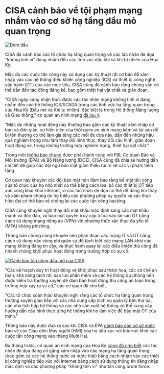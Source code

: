 # CISA cảnh báo về tội phạm mạng nhắm vào cơ sở hạ tầng dầu mỏ quan trọng

![Bơm dầu](https://www.bleepstatic.com/content/hl-images/2025/05/07/Oil_pump.jpg)

CISA đã cảnh báo các tổ chức hạ tầng quan trọng về các tác nhân đe dọa "không tinh vi" đang nhắm đến các lĩnh vực dầu khí và khí tự nhiên của Hoa Kỳ.

Mặc dù các cuộc tấn công này sử dụng các kỹ thuật rất cơ bản để xâm nhập vào các hệ thống điều khiển công nghiệp (ICS) và thiết bị công nghệ vận hành (OT) của các mục tiêu, CISA cũng đã cảnh báo rằng chúng vẫn có thể dẫn đến tác động đáng kể, bao gồm thiệt hại vật chất và gián đoạn.

"CISA ngày càng nhận thức được các tác nhân mạng không tinh vi đang nhắm đến các hệ thống ICS/SCADA trong các lĩnh vực hạ tầng quan trọng của Hoa Kỳ (Dầu mỏ và Khí tự nhiên), đặc biệt là trong Hệ thống Năng lượng và Giao thông," cơ quan an ninh mạng [đã lưu ý](https://www.cisa.gov/news-events/alerts/2025/05/06/unsophisticated-cyber-actors-targeting-operational-technology).

"Mặc dù những hoạt động này thường bao gồm các kỹ thuật xâm nhập cơ bản và đơn giản, sự hiện diện của thói quen an ninh mạng kém và tài sản dễ bị tổn thương có thể làm gia tăng các mối đe dọa này, dẫn đến những hậu quả nghiêm trọng như làm thay đổi hình thức, thay đổi cấu hình, gián đoạn hoạt động và, trong những trường hợp nghiêm trọng, thiệt hại vật chất."

Trong một [thông báo chung](https://www.cisa.gov/resources-tools/resources/primary-mitigations-reduce-cyber-threats-operational-technology) được phát hành cùng với FBI, Cơ quan Bảo vệ Môi trường (EPA) và Bộ Năng lượng (DOE), CISA cũng đã chia sẻ hướng dẫn chi tiết để giúp các đội ngũ bảo mật giảm thiểu rủi ro về các vi phạm tiềm tàng.

Cơ quan này khuyên các đội bảo mật nên đảm bảo rằng bề mặt tấn công của tổ chức của họ nhỏ nhất có thể bằng cách loại bỏ các thiết bị OT tiếp xúc công khai khỏi internet, vì các tác nhân đe dọa có thể dễ dàng tìm thấy và xâm phạm chúng do họ thiếu các phương pháp ủy quyền và xác thực hiện đại có thể bảo vệ chống lại các cuộc tấn công hacking.

CISA cũng khuyến nghị thay đổi mật khẩu mặc định sang các mật khẩu mạnh và độc đáo, và bảo mật quyền truy cập từ xa vào tài sản OT bằng cách sử dụng mạng riêng ảo (VPN) với phương thức xác thực đa yếu tố (MFA) kháng phishing.

Thông báo chung cũng khuyên nên phân đoạn các mạng IT và OT bằng cách sử dụng các vùng phi quân sự để tách biệt các mạng LAN khỏi các mạng không đáng tin cậy, và thực hành quay lại các điều khiển thủ công để nhanh chóng khôi phục hoạt động trong trường hợp có sự cố.

[![Cảnh báo tấn công dầu mỏ của CISA](https://www.bleepstatic.com/images/news/u/1109292/2025/CISA_oil_warning.png)](https://x.com/CISACyber/status/1919834026866520439)

"Các kế hoạch duy trì hoạt động và khôi phục sau thảm họa, các cơ chế an toàn, khả năng tách rời, sao lưu phần mềm và các hệ thống dự phòng nên được kiểm tra thường xuyên để đảm bảo hoạt động thủ công an toàn trong trường hợp xảy ra sự cố," các cơ quan đã cho biết.

"Các tổ chức soạn thảo khuyến nghị rằng các tổ chức hạ tầng quan trọng thường xuyên giao tiếp với các nhà cung cấp dịch vụ quản lý bên thứ ba, các nhà tích hợp hệ thống và các nhà sản xuất hệ thống có thể cung cấp hướng dẫn cấu hình theo từng hệ thống khi họ làm việc để bảo mật OT của mình."

Thông báo này được đưa ra sau khi CISA và EPA [cảnh báo các cơ sở nước](https://www.bleepingcomputer.com/news/security/cisa-warns-water-facilities-to-secure-hmi-systems-exposed-online/) bảo vệ các Giao diện Máy người (HMI) của họ tiếp xúc với Internet khỏi các cuộc tấn công mạng vào tháng Mười Hai.

Ba tháng trước, cơ quan an ninh mạng của Hoa Kỳ [cũng đã cho biết](https://www.bleepingcomputer.com/news/security/cisa-hackers-target-industrial-systems-using-unsophisticated-methods/) các tác nhân đe dọa đang cố gắng xâm nhập vào các mạng hạ tầng quan trọng (bao gồm cả các hệ thống nước và nước thải) bằng cách nhắm vào các thiết bị công nghiệp tiếp xúc với Internet bằng cách sử dụng thông tin đăng nhập mặc định và các phương pháp "không tinh vi" như tấn công brute force.